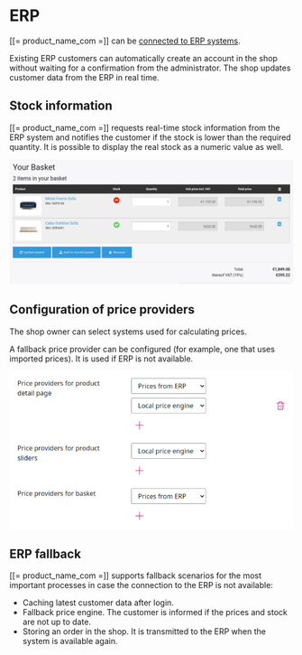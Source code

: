 # ERP

[[= product_name_com =]] can be [connected to ERP systems](../erp_integration/erp_integration.md).

Existing ERP customers can automatically create an account in the shop without waiting for a confirmation from the administrator.
The shop updates customer data from the ERP in real time.

## Stock information

[[= product_name_com =]] requests real-time stock information from the ERP system
and notifies the customer if the stock is lower than the required quantity.
It is possible to display the real stock as a numeric value as well.

![](img/stock_info_in_basket.png)

## Configuration of price providers

The shop owner can select systems used for calculating prices.

A fallback price provider can be configured (for example, one that uses imported prices). 
It is used if ERP is not available.

![](img/price_providers.png)

## ERP fallback

[[= product_name_com =]] supports fallback scenarios for the most important processes in case the connection to the ERP is not available:

- Caching latest customer data after login.
- Fallback price engine. The customer is informed if the prices and stock are not up to date.
- Storing an order in the shop. It is transmitted to the ERP when the system is available again.
